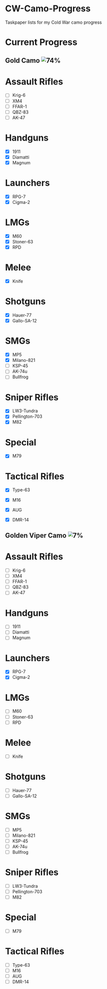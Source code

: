 # CW-Camo-Progress
Taskpaper lists for my Cold War camo progress


# Current Progress
## Gold Camo ![74%](https://progress-bar.dev/74/?width=200&color=babaca)
# Assault Rifles
- [ ] Krig-6
- [ ] XM4
- [ ] FFAR-1
- [ ] QBZ-83
- [ ] AK-47
# Handguns
- [x] 1911
- [x] Diamatti
- [x] Magnum
# Launchers
- [x] RPG-7
- [x] Cigma-2
# LMGs
- [x] M60
- [x] Stoner-63
- [x] RPD
# Melee
- [x] Knife
# Shotguns
- [x] Hauer-77
- [x] Gallo-SA-12
# SMGs
- [x] MP5
- [x] Milano-821
- [ ] KSP-45
- [ ] AK-74u
- [ ] Bullfrog
# Sniper Rifles
- [x] LW3-Tundra
- [x] Pellington-703
- [x] M82
# Special
- [x] M79
# Tactical Rifles
- [x] Type-63
- [x] M16
- [x] AUG
- [x] DMR-14



## Golden Viper Camo ![7%](https://progress-bar.dev/7/?width=200&color=babaca)
# Assault Rifles
- [ ] Krig-6
- [ ] XM4
- [ ] FFAR-1
- [ ] QBZ-83
- [ ] AK-47
# Handguns
- [ ] 1911
- [ ] Diamatti
- [ ] Magnum
# Launchers
- [x] RPG-7
- [x] Cigma-2
# LMGs
- [ ] M60
- [ ] Stoner-63
- [ ] RPD
# Melee
- [ ] Knife
# Shotguns
- [ ] Hauer-77
- [ ] Gallo-SA-12
# SMGs
- [ ] MP5
- [ ] Milano-821
- [ ] KSP-45
- [ ] AK-74u
- [ ] Bullfrog
# Sniper Rifles
- [ ] LW3-Tundra
- [ ] Pellington-703
- [ ] M82
# Special
- [ ] M79
# Tactical Rifles
- [ ] Type-63
- [ ] M16
- [ ] AUG
- [ ] DMR-14
